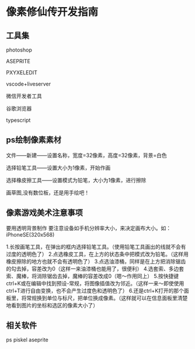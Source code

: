 # 像素修仙传开发指南 

## 工具集

photoshop

ASEPRITE

PXYXELEDIT

vscode+liveserver

微信开发者工具

谷歌浏览器

typescript

## ps绘制像素素材
文件——新建——设置名称，宽度=32像素，高度=32像素，背景=白色

选择铅笔工具——设置大小为1像素，开始作画

选择橡皮擦工具——设置模式为铅笔，大小为1像素，进行擦除

画草图,没有数位板，还是用手绘吧！

## 像素游戏美术注意事项
要用透明背景制作
要注意设备如手机分辨率大小，来决定画布大小。如：iPhoneSE(320x568)

1.长按画笔工具，在弹出的框内选择铅笔工具。（使用铅笔工具画出的线就不会有过度的透明色了）
2.点选橡皮工具，在上方的状态条中把模式改为铅笔。（这样用橡皮擦除的地方也就不会有透明色了）
3.点选油漆桶，同样是在上方把消除锯齿的勾去掉，容差改为0（这样一来油漆桶也能用了，很便利）
4.选套索、多边套索、魔棒，将消除锯齿去掉，魔棒的容差改成0（嗯～作用同上）
5.按快捷键ctrl+K或在编辑中找到预设-常规，将图像插值改为邻近。（这样一来～即使使用ctrl+T进行自由变换，也不会产生过度色和透明色了）
6.还是ctrl+K打开的那个面板里，将常规换到单位与标尺，把单位换成像素。（这样就可以在信息面板里清楚地看到图片的坐标和选区的像素大小了）


## 相关软件
ps
piskel
aseprite
